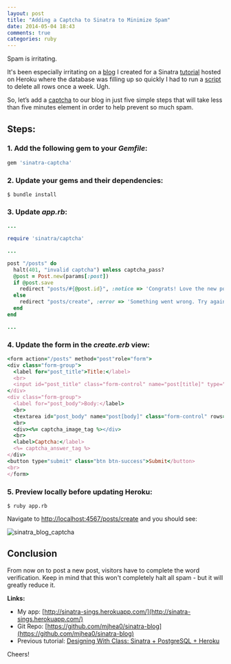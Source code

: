 ```yaml
---
layout: post
title: "Adding a Captcha to Sinatra to Minimize Spam"
date: 2014-05-04 18:43
comments: true
categories: ruby
---
```


Spam is irritating. 

It's been especially irritating on a [blog](http://sinatra-sings.herokuapp.com/) I created for a Sinatra [tutorial](http://mherman.org/blog/2013/06/08/designing-with-class-sinatra-plus-postgresql-plus-heroku) hosted on Heroku where the database was filling up so quickly I had to run a [script](https://github.com/mjhea0/sinatra-blog/blob/master/reset.rb) to delete all rows once a week. Ugh. 

So, let’s add a [captcha](https://github.com/bmizerany/sinatra-captcha) to our blog in just five simple steps that will take less than five minutes element in order to help prevent so much spam.

## Steps:

### 1. Add the following gem to your *Gemfile*:

```ruby
gem 'sinatra-captcha'
```

### 2. Update your gems and their dependencies:

```
$ bundle install
```

### 3. Update *app.rb*:

```ruby
...

require 'sinatra/captcha'

...

post "/posts" do
  halt(401, "invalid captcha") unless captcha_pass?
  @post = Post.new(params[:post])
  if @post.save
    redirect "posts/#{@post.id}", :notice => 'Congrats! Love the new post. (This message will disapear in 4 seconds.)'
  else
    redirect "posts/create", :error => 'Something went wrong. Try again. (This message will disapear in 4 seconds.)'
  end
end

...
```

### 4. Update the form in the *create.erb* view:

```ruby
<form action="/posts" method="post"role="form">
<div class="form-group">
  <label for="post_title">Title:</label>
  <br>
  <input id="post_title" class="form-control" name="post[title]" type="text" value="<%= @post.title %>" style="width=90%"/>
</div>
<div class="form-group">
  <label for="post_body">Body:</label>
  <br>
  <textarea id="post_body" name="post[body]" class="form-control" rows="10"><%= @post.body %></textarea>
  <br>
  <div><%= captcha_image_tag %></div>
  <br>
  <label>Captcha:</label>
  <%= captcha_answer_tag %>
</div>
<button type="submit" class="btn btn-success">Submit</button>
<br>
</form>
```

### 5. Preview locally before updating Heroku:

```
$ ruby app.rb
```

Navigate to [http://localhost:4567/posts/create](http://localhost:4567/posts/create) and you should see:

![sinatra_blog_captcha](https://raw.githubusercontent.com/mjhea0/sinatra-blog/master/sinatra_blog_captcha.png)

## Conclusion

From now on to post a new post, visitors have to complete the word verification. Keep in mind that this won't completely halt all spam - but it will greatly reduce it.

**Links:**

- My app: [http://sinatra-sings.herokuapp.com/](http://sinatra-sings.herokuapp.com/)
- Git Repo: [https://github.com/mjhea0/sinatra-blog](https://github.com/mjhea0/sinatra-blog)
- Previous tutorial: [Designing With Class: Sinatra + PostgreSQL + Heroku](http://mherman.org/blog/2013/06/08/designing-with-class-sinatra-plus-postgresql-plus-heroku/#.U2bp4K1dWYU)


Cheers!
